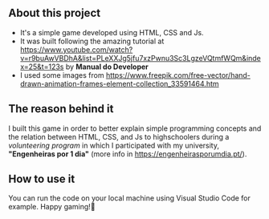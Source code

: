 ## About this project
* It's a simple game developed using HTML, CSS and Js.
* It was built following the amazing tutorial at https://www.youtube.com/watch?v=r9buAwVBDhA&list=PLeXXJg5jfu7xzPwnu3Sc3LgzeVQtmfWQm&index=25&t=123s by **Manual do Developer**
* I used some images from https://www.freepik.com/free-vector/hand-drawn-animation-frames-element-collection_33591464.htm

## The reason behind it
I built this game in order to better explain simple programming concepts and the relation between HTML, CSS, and Js to highschoolers during a *volunteering program* in which I participated with my university, **"Engenheiras por 1 dia"** (more info in https://engenheirasporumdia.pt/).

## How to use it
You can run the code on your local machine using Visual Studio Code for example. Happy gaming!👋

